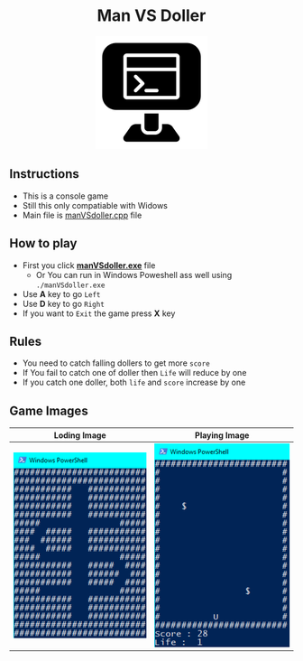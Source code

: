 <div align="center">
<h1> Man VS Doller </h1>
<img src="pic.png"/>
</div>

## Instructions
  - This is a console game
  - Still this only compatiable with Widows
  - Main file is [manVSdoller.cpp](https://github.com/Janith3003/Man-VS-Doller/blob/main/manVSdoller.cpp) file

## How to play
  - First you click **[manVSdoller.exe](https://github.com/Janith3003/Man-VS-Doller/blob/main/manVSdoller.exe)** file
    - Or You can run in Windows Poweshell ass well using `./manVSdoller.exe`
  - Use **A** key to go `Left`
  - Use **D** key to go `Right`
  - If you want to `Exit` the game press **X** key

## Rules
  - You need to catch falling dollers to get more `score`
  - If You fail to catch one of doller then `Life` will reduce by one
  - If you catch one doller, both `life` and `score` increase by one
  
## Game Images
|Loding Image|Playing Image|
|:---:|:---:|
| ![img](https://github.com/Janith3003/Man-VS-Doller/blob/main/game-images/Screenshot%202022-08-28%20232131.png) | ![img](https://github.com/Janith3003/Man-VS-Doller/blob/main/game-images/Screenshot%202022-08-28%20232816.png) |

